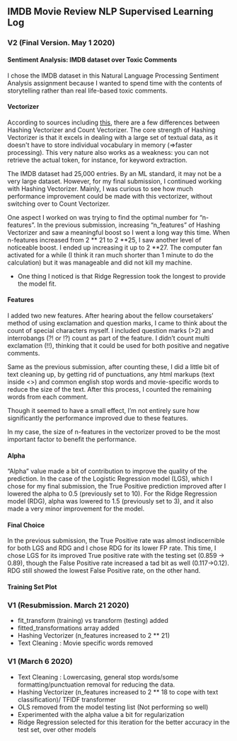 ## IMDB Movie Review NLP Supervised Learning Log

### V2 (Final Version. May 1 2020)

#### Sentiment Analysis: IMDB dataset over Toxic Comments
I chose the IMDB dataset in this Natural Language Processing Sentiment Analysis assignment because I wanted to spend time with the contents of storytelling rather than real life-based toxic comments.  

####  Vectorizer
According to sources including [this](https://kavita-ganesan.com/hashingvectorizer-vs-countvectorizer/#.XquCxhNKh26), there are a few differences between Hashing Vectorizer and Count Vectorizer.  The core strength of Hashing Vectorizer is that it excels in dealing with a large set of textual data, as it doesn't have to store individual vocabulary in memory (=>faster processing). This very nature also works as a weakness: you can not retrieve the actual token, for instance, for keyword extraction. 

The IMDB dataset had 25,000 entries. By an ML standard, it may not be a very large dataset. However, for my final submission, I continued working with Hashing Vectorizer. Mainly, I was curious to see how much performance improvement could be made with this vectorizer, without switching over to Count Vectorizer.

One aspect I worked on was trying to find the optimal number for “n-features”. In the previous submission, increasing  “n_features” of Hashing Vectorizer and saw a meaningful boost so I went a long way this time. When n-features increased from 2 ** 21 to 2 **25, I saw another level of noticeable boost. I ended up increasing it up to  2 **27. The computer fan activated for a while (I think it ran much shorter than 1 minute to do the calculation) but it was manageable and did not kill my machine.

* One thing I noticed is that Ridge Regression took the longest to provide the model fit. 

#### Features
I added two new features. After hearing about the fellow coursetakers’ method of using exclamation and question marks, I came to think about the count of special characters myself. I included question marks (>2) and interrobangs (?! or !?) count as part of the feature. I didn’t count multi exclamation (!!), thinking that it could be used for both positive and negative comments. 

Same as the previous submission, after counting these, I did a little bit of text cleaning up, by getting rid of punctuations, any html markups (text inside <>) and common english stop words and movie-specific words to reduce the size of the text. After this process, I counted the remaining words from each comment.

Though it seemed to have a small effect, I’m not entirely sure how significantly the performance improved due to these features.

In my case, the size of n-features in the vectorizer proved to be the most important factor to benefit the performance. 

#### Alpha
“Alpha” value made a bit of contribution to improve the quality of the prediction. In the case of the  Logistic Regression model (LGS), which I chose for my final submission, the True Positive prediction improved after I lowered the alpha to 0.5 (previously set to 10). For the Ridge Regression model (RDG), alpha was lowered to 1.5 (previously set to 3), and it also made a very minor improvement for the model. 

#### Final Choice
In the previous submission, the True Positive rate was almost indiscernible for both LGS and RDG and I chose RDG for its lower FP rate. This time, I chose LGS for its improved True positive rate with the testing set (0.859 -> 0.89), though the False Positive rate increased a tad bit as well (0.117->0.12). RDG still showed the lowest False Positive rate, on the other hand.   

#### Training Set Plot


### V1 (Resubmission. March 21 2020)
- fit_transform (training) vs transform (testing) added
- fitted_transformations array added
- Hashing Vectorizer (n_features increased to 2 ** 21)
- Text Cleaning : Movie specific words removed

### V1 (March 6 2020)
- Text Cleaning : Lowercasing, general stop words/some formatting/punctuation removal for reducing the data.
- Hashing Vectorizer (n_features increased to 2 ** 18 to cope with text classification)/ TFIDF transformer 
- OLS removed from the model testing list (Not performing so well)
- Experimented with the alpha value a bit for regularization 
- Ridge Regression selected for this iteration for the better accuracy in the test set, over other models 
